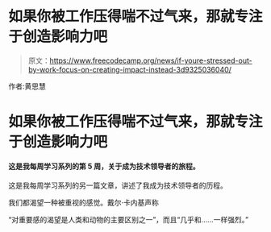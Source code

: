 # 如果你被工作压得喘不过气来，那就专注于创造影响力吧

> 原文：<https://www.freecodecamp.org/news/if-youre-stressed-out-by-work-focus-on-creating-impact-instead-3d9325036040/>

作者:黄思慧

# 如果你被工作压得喘不过气来，那就专注于创造影响力吧

#### 这是我每周学习系列的第 5 周，关于成为技术领导者的旅程。

这是我每周学习系列的另一篇文章，讲述了我成为技术领导者的历程。

我们都渴望一种被重视的感觉。戴尔·卡内基声称

“对重要感的渴望是人类和动物的主要区别之一”，而且“几乎和……一样强烈。”